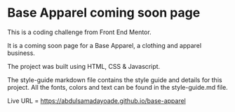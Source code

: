 # Base Apparel coming soon page

This is a coding challenge from Front End Mentor.

It is a coming soon page for a Base Apparel, a clothing and apparel business.

The project was built using HTML, CSS & Javascript.

The style-guide markdown file contains the style guide and details for this project. All the fonts, colors and text can be found in the style-guide.md file.

Live URL = https://abdulsamadayoade.github.io/base-apparel